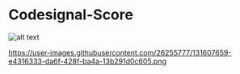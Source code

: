 # Codesignal-Score
![alt text](https://user-images.githubusercontent.com/26255777/131607659-e4316333-da6f-428f-ba4a-13b291d0c605.png)

https://user-images.githubusercontent.com/26255777/131607659-e4316333-da6f-428f-ba4a-13b291d0c605.png
